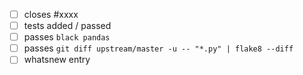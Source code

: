 - [ ] closes #xxxx
- [ ] tests added / passed
- [ ] passes `black pandas`
- [ ] passes `git diff upstream/master -u -- "*.py" | flake8 --diff`
- [ ] whatsnew entry
